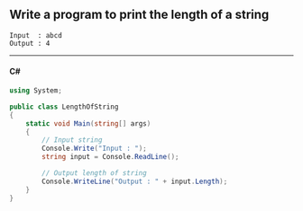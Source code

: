 ## Write a program to print the length of a string

```
Input  : abcd
Output : 4
```

---

<CodeBlock slots="heading, code" repeat="1" languages="C#" />

#### C#

```cs
using System;

public class LengthOfString
{
    static void Main(string[] args)
    {
        // Input string
        Console.Write("Input : ");
        string input = Console.ReadLine();

        // Output length of string
        Console.WriteLine("Output : " + input.Length);
    }
}
```
